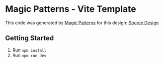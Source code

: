 # Magic Patterns - Vite Template

This code was generated by [Magic Patterns](https://magicpatterns.com) for this design: [Source Design](https://www.magicpatterns.com/c/nhub7sffbl4fhgqx3gr3xy)

## Getting Started

1. Run `npm install`
2. Run `npm run dev`
